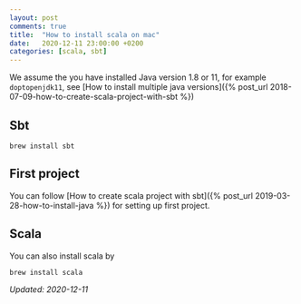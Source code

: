 ```yaml
---
layout: post
comments: true
title:  "How to install scala on mac"
date:   2020-12-11 23:00:00 +0200
categories: [scala, sbt]
---
```


We assume the you have installed Java version 1.8 or 11, for example `doptopenjdk11`, see
[How to install multiple java versions]({% post_url 2018-07-09-how-to-create-scala-project-with-sbt %})

## Sbt

``` shell
brew install sbt
```

## First project

You can follow 
[How to create scala project with sbt]({% post_url 2019-03-28-how-to-install-java %})
for setting up first project.

## Scala

You can also install scala  by
``` shell
brew install scala
```


_Updated: 2020-12-11_

